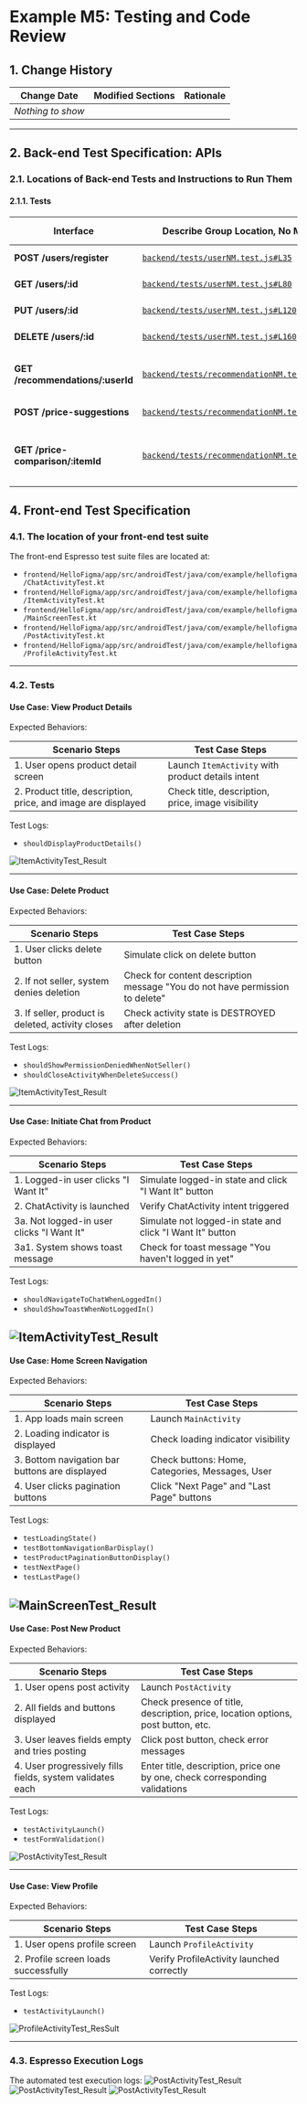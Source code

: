 # Example M5: Testing and Code Review

## 1. Change History

| **Change Date**   | **Modified Sections** | **Rationale** |
| ----------------- | --------------------- | ------------- |
| _Nothing to show_ |

---

## 2. Back-end Test Specification: APIs

### 2.1. Locations of Back-end Tests and Instructions to Run Them

#### 2.1.1. Tests

| **Interface**                         | **Describe Group Location, No Mocks**                  | **Describe Group Location, With Mocks**              | **Mocked Components**              |
| ------------------------------------- | ---------------------------------------------------- | -------------------------------------------------- | ---------------------------------- |
| **POST /users/register**             | [`backend/tests/userNM.test.js#L35`](#)    | [`backend/tests/mocked/userM.test.js#L65`](#)    | Database (MySQL)                  |
| **GET /users/:id**                   | [`backend/tests/userNM.test.js#L80`](#)    | [`backend/tests/mocked/userM.test.js#L100`](#)   | Database (MySQL)                  |
| **PUT /users/:id**                   | [`backend/tests/userNM.test.js#L120`](#)   | [`backend/tests/mocked/userM.test.js#L150`](#)   | Database (MySQL)                  |
| **DELETE /users/:id**                | [`backend/tests/userNM.test.js#L160`](#)   | [`backend/tests/mocked/userM.test.js#L200`](#)   | Database (MySQL)                  |
| **GET /recommendations/:userId**     | [`backend/tests/recommendationNM.test.js#L35`](#)  | [`backend/tests/recommendationM.test.js#L65`](#)  | User Service (API), Listings Service (API) |
| **POST /price-suggestions**          | [`backend/tests/recommendationNM.test.js#L90`](#)  | [`backend/tests/recommendationM.test.js#L130`](#) | eBay API (SerpAPI)                 |
| **GET /price-comparison/:itemId**    | [`backend/tests/recommendationNM.test.js#L150`](#) | [`backend/tests/recommendationM.test.js#L200`](#) | Listings Service (API), eBay API (SerpAPI) |

## 4. Front-end Test Specification

### 4.1. The location of your front-end test suite

The front-end Espresso test suite files are located at:

- `frontend/HelloFigma/app/src/androidTest/java/com/example/hellofigma/ChatActivityTest.kt`
- `frontend/HelloFigma/app/src/androidTest/java/com/example/hellofigma/ItemActivityTest.kt`
- `frontend/HelloFigma/app/src/androidTest/java/com/example/hellofigma/MainScreenTest.kt`
- `frontend/HelloFigma/app/src/androidTest/java/com/example/hellofigma/PostActivityTest.kt`
- `frontend/HelloFigma/app/src/androidTest/java/com/example/hellofigma/ProfileActivityTest.kt`

---

### 4.2. Tests

#### Use Case: View Product Details

Expected Behaviors:

| Scenario Steps | Test Case Steps |
|----------------|-----------------|
| 1. User opens product detail screen | Launch `ItemActivity` with product details intent |
| 2. Product title, description, price, and image are displayed | Check title, description, price, image visibility |

Test Logs:

- `shouldDisplayProductDetails()`

![ItemActivityTest_Result](./images/ItemActivityTest_Passed.png)

---

#### Use Case: Delete Product

Expected Behaviors:

| Scenario Steps | Test Case Steps |
|----------------|-----------------|
| 1. User clicks delete button | Simulate click on delete button |
| 2. If not seller, system denies deletion | Check for content description message "You do not have permission to delete" |
| 3. If seller, product is deleted, activity closes | Check activity state is DESTROYED after deletion |

Test Logs:

- `shouldShowPermissionDeniedWhenNotSeller()`
- `shouldCloseActivityWhenDeleteSuccess()`

![ItemActivityTest_Result](./images/ItemActivityTest_Passed.png)

---

#### Use Case: Initiate Chat from Product

Expected Behaviors:

| Scenario Steps | Test Case Steps |
|----------------|-----------------|
| 1. Logged-in user clicks "I Want It" | Simulate logged-in state and click "I Want It" button |
| 2. ChatActivity is launched | Verify ChatActivity intent triggered |
| 3a. Not logged-in user clicks "I Want It" | Simulate not logged-in state and click "I Want It" button |
| 3a1. System shows toast message | Check for toast message "You haven't logged in yet" |

Test Logs:

- `shouldNavigateToChatWhenLoggedIn()`
- `shouldShowToastWhenNotLoggedIn()`

![ItemActivityTest_Result](./images/ItemActivityTest_Passed.png)
---

#### Use Case: Home Screen Navigation

Expected Behaviors:

| Scenario Steps | Test Case Steps |
|----------------|-----------------|
| 1. App loads main screen | Launch `MainActivity` |
| 2. Loading indicator is displayed | Check loading indicator visibility |
| 3. Bottom navigation bar buttons are displayed | Check buttons: Home, Categories, Messages, User |
| 4. User clicks pagination buttons | Click "Next Page" and "Last Page" buttons |

Test Logs:

- `testLoadingState()`
- `testBottomNavigationBarDisplay()`
- `testProductPaginationButtonDisplay()`
- `testNextPage()`
- `testLastPage()`

![MainScreenTest_Result](./images/MainScreenTest_Passed.png)
---

#### Use Case: Post New Product

Expected Behaviors:

| Scenario Steps | Test Case Steps |
|----------------|-----------------|
| 1. User opens post activity | Launch `PostActivity` |
| 2. All fields and buttons displayed | Check presence of title, description, price, location options, post button, etc. |
| 3. User leaves fields empty and tries posting | Click post button, check error messages |
| 4. User progressively fills fields, system validates each | Enter title, description, price one by one, check corresponding validations |

Test Logs:

- `testActivityLaunch()`
- `testFormValidation()`

![PostActivityTest_Result](./images/PostActivityTest_Passed.png)

---

#### Use Case: View Profile

Expected Behaviors:

| Scenario Steps | Test Case Steps |
|----------------|-----------------|
| 1. User opens profile screen | Launch `ProfileActivity` |
| 2. Profile screen loads successfully | Verify ProfileActivity launched correctly |

Test Logs:

- `testActivityLaunch()`

![ProfileActivityTest_ResSult](./images/ProfileActivityTest_Result.png)

---

### 4.3. Espresso Execution Logs

The automated test execution logs:
![PostActivityTest_Result](./images/Espresso_Execution_Log.png1)
![PostActivityTest_Result](./images/Espresso_Execution_Log.png2)
![PostActivityTest_Result](./images/Espresso_Execution_Log.png3)



